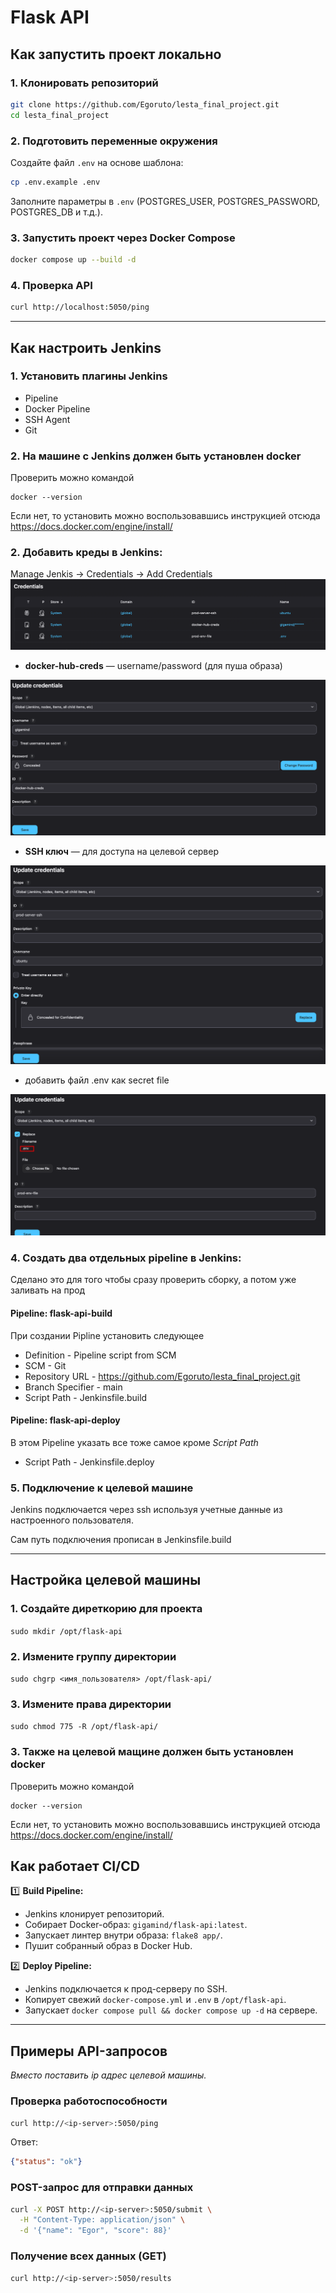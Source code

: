 # Flask API

## Как запустить проект локально

### 1. Клонировать репозиторий

```bash
git clone https://github.com/Egoruto/lesta_final_project.git
cd lesta_final_project
```

### 2. Подготовить переменные окружения

Создайте файл `.env` на основе шаблона:

```bash
cp .env.example .env
```

Заполните параметры в `.env` (POSTGRES\_USER, POSTGRES\_PASSWORD, POSTGRES\_DB и т.д.).

### 3. Запустить проект через Docker Compose

```bash
docker compose up --build -d
```

### 4. Проверка API

```bash
curl http://localhost:5050/ping
```

---

## Как настроить Jenkins

### 1. Установить плагины Jenkins

* Pipeline
* Docker Pipeline
* SSH Agent
* Git

### 2. На машине с Jenkins должен быть установлен docker

Проверить можно командой

```
docker --version
```
Если нет, то установить можно воспользовавшись инструкцией отсюда
https://docs.docker.com/engine/install/

### 2. Добавить креды в Jenkins:

Manage Jenkis -> Credentials -> Add Credentials
![img.png](images/img.png)
* **docker-hub-creds** — username/password (для пуша образа)

![img.png](images/img1.png)

* **SSH ключ** — для доступа на целевой сервер

![img.png](images/img3.png)

* добавить файл .env как secret file

![img.png](images/img4.png)

### 4. Создать два отдельных pipeline в Jenkins:

Сделано это для того чтобы сразу проверить сборку, а потом уже заливать на прод


#### Pipeline: **flask-api-build**
При создании Pipline установить следующее
* Definition - Pipeline script from SCM
* SCM - Git
* Repository URL - https://github.com/Egoruto/lesta_final_project.git
* Branch Specifier - main
* Script Path - Jenkinsfile.build

#### Pipeline: **flask-api-deploy**
В этом Pipeline указать все тоже самое кроме _Script Path_
* Script Path - Jenkinsfile.deploy

### 5. Подключение к целевой машине

Jenkins подключается через ssh используя учетные данные из настроенного пользователя.

Сам путь подключения прописан в Jenkinsfile.build

---
## Настройка целевой машины

### 1. Создайте диреткорию для проекта

`sudo mkdir /opt/flask-api`
### 2. Измените группу директории

`sudo chgrp <имя_пользователя> /opt/flask-api/`

### 3. Измените права директории

`sudo chmod 775 -R /opt/flask-api/`

### 3. Также на целевой мащине должен быть установлен docker

Проверить можно командой

```
docker --version
```
Если нет, то установить можно воспользовавшись инструкцией отсюда
https://docs.docker.com/engine/install/


## Как работает CI/CD

1️⃣ **Build Pipeline:**

* Jenkins клонирует репозиторий.
* Собирает Docker-образ: `gigamind/flask-api:latest`.
* Запускает линтер внутри образа: `flake8 app/`.
* Пушит собранный образ в Docker Hub.

2️⃣ **Deploy Pipeline:**

* Jenkins подключается к прод-серверу по SSH.
* Копирует свежий `docker-compose.yml` и `.env` в `/opt/flask-api`.
* Запускает `docker compose pull && docker compose up -d` на сервере.

---

## Примеры API-запросов

_Вместо <ip-server> поставить ip адрес целевой машины._

### Проверка работоспособности


```bash
curl http://<ip-server>:5050/ping
```

Ответ:

```json
{"status": "ok"}
```

### POST-запрос для отправки данных

```bash
curl -X POST http://<ip-server>:5050/submit \
  -H "Content-Type: application/json" \
  -d '{"name": "Egor", "score": 88}'
```

### Получение всех данных (GET)

```bash
curl http://<ip-server>:5050/results
```
